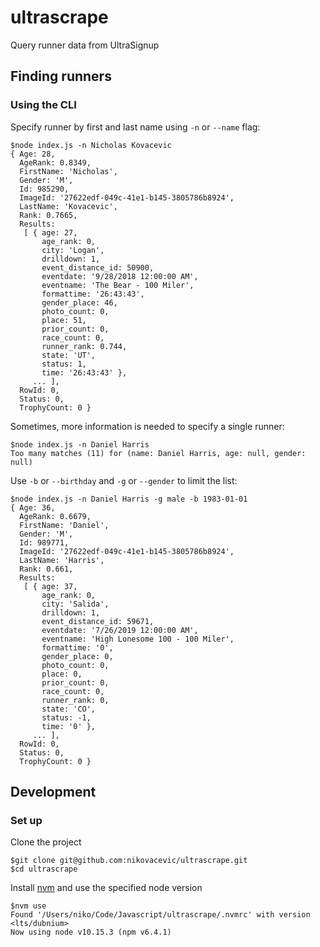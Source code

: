 # ultrascrape

Query runner data from UltraSignup

## Finding runners

### Using the CLI

Specify runner by first and last name using `-n` or `--name` flag:
```
$node index.js -n Nicholas Kovacevic
{ Age: 28,
  AgeRank: 0.8349,
  FirstName: 'Nicholas',
  Gender: 'M',
  Id: 985290,
  ImageId: '27622edf-049c-41e1-b145-3805786b8924',
  LastName: 'Kovacevic',
  Rank: 0.7665,
  Results:
   [ { age: 27,
       age_rank: 0,
       city: 'Logan',
       drilldown: 1,
       event_distance_id: 50900,
       eventdate: '9/28/2018 12:00:00 AM',
       eventname: 'The Bear - 100 Miler',
       formattime: '26:43:43',
       gender_place: 46,
       photo_count: 0,
       place: 51,
       prior_count: 0,
       race_count: 0,
       runner_rank: 0.744,
       state: 'UT',
       status: 1,
       time: '26:43:43' },
     ... ],
  RowId: 0,
  Status: 0,
  TrophyCount: 0 }
```

Sometimes, more information is needed to specify a single runner:
```
$node index.js -n Daniel Harris
Too many matches (11) for (name: Daniel Harris, age: null, gender: null)
```

Use `-b` or `--birthday` and `-g` or `--gender` to limit the list:
```
$node index.js -n Daniel Harris -g male -b 1983-01-01
{ Age: 36,
  AgeRank: 0.6679,
  FirstName: 'Daniel',
  Gender: 'M',
  Id: 989771,
  ImageId: '27622edf-049c-41e1-b145-3805786b8924',
  LastName: 'Harris',
  Rank: 0.661,
  Results:
   [ { age: 37,
       age_rank: 0,
       city: 'Salida',
       drilldown: 1,
       event_distance_id: 59671,
       eventdate: '7/26/2019 12:00:00 AM',
       eventname: 'High Lonesome 100 - 100 Miler',
       formattime: '0',
       gender_place: 0,
       photo_count: 0,
       place: 0,
       prior_count: 0,
       race_count: 0,
       runner_rank: 0,
       state: 'CO',
       status: -1,
       time: '0' },
     ... ],
  RowId: 0,
  Status: 0,
  TrophyCount: 0 }
```

## Development

### Set up

Clone the project
```
$git clone git@github.com:nikovacevic/ultrascrape.git
$cd ultrascrape
```

Install [nvm](https://github.com/nvm-sh/nvm) and use the specified node version
```
$nvm use
Found '/Users/niko/Code/Javascript/ultrascrape/.nvmrc' with version <lts/dubnium>
Now using node v10.15.3 (npm v6.4.1)
```
